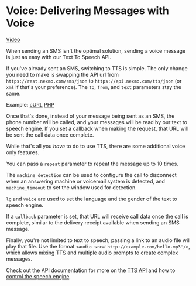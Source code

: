 # Voice: Delivering Messages with Voice

[Video](https://vimeo.com/99601185)

When sending an SMS isn't the optimal solution, sending a voice message is just as easy with our Text To Speech API. 

If you've already sent an SMS, switching to TTS is simple. The only change you need to make is swapping the API url from
`https://rest.nexmo.com/sms/json` to  `https://api.nexmo.com/tts/json` (or `xml` if that's your preference). The `to`, 
`from`, and `text` parameters stay the same.

Example: [cURL](./curl/tts.sh) [PHP](./php/tts.php)

Once that's done, instead of your message being sent as an SMS, the phone number will be called, and your messages will 
be read by our text to speech engine. If you set a callback when making the request, that URL will be sent the call data 
once complete.

While that's all you *have* to do to use TTS, there are some additional voice only features.

You can pass a `repeat` parameter to repeat the message up to 10 times. 

The `machine_detection` can be used to configure the call to disconnect when an answering machine or voicemail system is 
detected, and `machine_timeout` to set the window used for detection.

`lg` and `voice` are used to set the language and the gender of the text to speech engine. 

If a `callback` parameter is set, that URL will receive call data once the call is complete, similar to the delivery 
receipt available when sending an SMS message.

Finally, you're not limited to text to speech, passing a link to an audio file will play that file. Use the format 
`<audio src='http://example.com/hello.mp3'/>`, which allows mixing TTS and multiple audio prompts to create complex 
messages.

Check out the API documentation for more on the [TTS API][1] and how to [control the speech engine][2].

[1]: https://docs.nexmo.com/index.php/voice-api/text-to-speech
[2]: https://docs.nexmo.com/index.php/voice-api/text-to-speech#tts_tips
